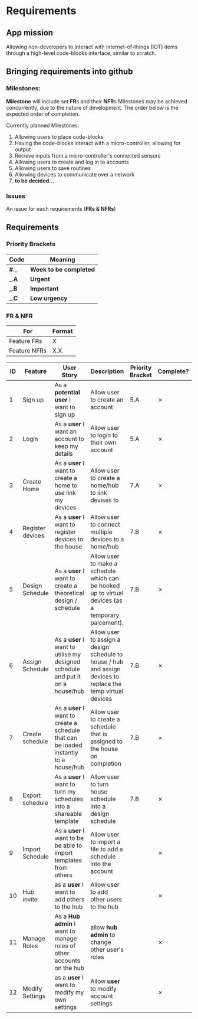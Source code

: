 # Requirements

## App mission

Allowing non-developers to interact with internet-of-things (IOT) items through a high-level code-blocks interface, similar to scratch.

## Bringing requirements into github

### Milestones:

**Milestone** will include set **FR**s and their **NFR**s
Milestones may be achieved concurrently, due to the nature of development. The order below is the expected order of completion.

Currently planned Milestones:

1. Allowing users to place code-blocks
2. Having the code-blocks interact with a micro-controller, allowing for output
3. Recieve inputs from a micro-controller's connected sensors
4. Allowing users to create and log in to accounts
5. Allowing users to save routines
6. Allowing devices to communicate over a network
7. **to be decided...**

### Issues

An issue for each requirements (**FRs & NFRs**)

## Requirements

### Priority Brackets

| Code     | Meaning                  |
| -------- | ------------------------ |
| **#**.\_ | **Week to be completed** |
| \_.**A** | **Urgent**               |
| \_.**B** | **Important**            |
| \_.**C** | **Low urgency**          |

### FR & NFR

| For          | Format |
| ------------ | ------ |
| Feature FRs  | X      |
| Feature NFRs | X.X    |

| ID  | Feature          | User Story                                                                        | Description                                                                                                  | Priority Bracket | Complete? |
| --- | ---------------- | --------------------------------------------------------------------------------- | ------------------------------------------------------------------------------------------------------------ | ---------------- | --------- |
| 1   | Sign up          | As a **potential user** I want to sign up                                         | Allow user to create an account                                                                              | 5.A              | &cross;   |
| 2   | Login            | As a **user** I want an account to keep my details                                | Allow user to login to their own account                                                                     | 5.A              | &cross;   |
| 3   | Create Home      | As a **user** I want to create a home to use link my devices                      | Allow user to create a home/hub to link devises to                                                           | 7.A              | &cross;   |
| 4   | Register devices | As a **user** I want to register devices to the house                                 | Allow user to connect multiple devices to a home/hub                                                         | 7.B              | &cross;   |
| 5   | Design Schedule  | As a **user** I want to create a theoretical design / schedule                    | Allow user to make a schedule which can be hooked up to virtual devices (as a temporary palcement).          | 7.B              | &cross;   |
| 6   | Assign Schedule  | As a **user** I want to utilise my designed schedule and put it on a house/hub    | Allow user to assign a design schedule to house / hub and assign devices to replace the temp virtual devices | 7.B              | &cross;   |
| 7   | Create schedule  | As a **user** I want to create a schedule that can be loaded instantly to a house/hub | Allow user to create a schedule that is assigned to the house on completion                                  | 7.B              | &cross;   |
| 8   | Export schedule  | As a **user** I want to turn my schedules into a shareable template                   | Allow user to turn house schedule into a design schedule                                                     | 7.B              | &cross;   |
| 9   | Import Schedule  | As a **user** I want to be be able to import templates from others                    | Allow user to import a file to add a schedule into the account                                               |                  | &cross;   |
| 10  | Hub invite       | as a **user** I want to add others to the hub                                         | Allow user to add other users to the hub                                                                     |                  | &cross;   |
| 11  | Manage Roles     | As a **Hub admin** I want to manage roles of other accounts on the hub            | allow **hub admin** to change other user's roles                                                             |                  | &cross;   |
| 12  | Modify Settings  | as a **user** I want to modify my own settings                                    | Allow **user** to modify account settings                                                                    |                  | &cross;   |
